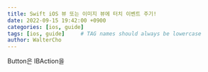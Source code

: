 ```yaml
---
title: Swift iOS 뷰 또는 이미지 뷰에 터치 이벤트 주기!
date: 2022-09-15 19:42:00 +0900
categories: [ios, guide]
tags: [ios, guide]     # TAG names should always be lowercase
author: WalterCho
---
```


Button은 IBAction을 

